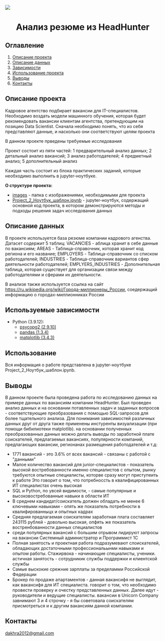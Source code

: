 ![](./images/data_cleaning.png)
# <center> Анализ резюме из HeadHunter </center>

## Оглавление
1. [Описание проекта](#Описание-проекта)
2. [Описание данных](#Описание-данных)
3. [Зависимости](#Используемые-Зависимости)
4. [Использование проекта](#Использование)
5. [Выводы](#Выводы)
6. [Контакты](#Контакты)

## Описание проекта
Кадровое агентство подбирает вакансии для IT-специалистов. Необходимо воздать модели машинного обучения, которая будет рекомендовать вакансии клиентам агентства, претендующим на позицию Data Scientist.
Сначала необходимо понять, что из себя представляют данные, и насколько они соответствуют целям проекта

В данном проекте прведены требуемые исследования

Проект состоит из пяти частей: 
    1 предварительный анализ данных;
    2 детальный анализ вакансий;
    3 анализ работодателей;
    4 предметный анализ;
    5 дополнительный анализ
    
Каждая часть состоит из блока практических заданий, которые необходимо выполнить в jupyter-ноутбуке.


**О структуре проекта:**
* [images](./images) - папка с изображениями, необходимыми для проекта
* [Project_2_Ноутбук_шаблон.ipynb](./Headhunter_Project_Ноутбук.ipynb) - jupyter-ноутбук, содержащий основной код проекта, в котором демонстрируются методы и подходы решения задач исследования данных


## Описание данных
В проекте используется база резюме компании кадрового агенства.
Датасет содержит 5 таблиц:
VACANCIES - аблица хранит в себе данные по вакансиям;
AREAS - Таблица-справочник, которая хранит код региона и его название;
EMPLOYERS - Таблица-справочник со списком работодателей;
INDUSTRIES - Таблица-справочник вариантов сфер деятельности работодателей;
EMPLYERS_INDUSTRIES - Дополнительная таблица, которая существует для организации связи между работодателями и сферами их деятельности.

В анализе также используется ссылка на сайт https://ru.wikipedia.org/wiki/Города-миллионеры_России, соедержащий информацию о городах-миллионниках России


## Используемые зависимости
* Python (3.9.12):
    * [psycopg2 (2.9.10)](https://psycopg.org)
    * [pandas (1.3.4)](https://pandas.pydata.org)
    * [matplotlib (3.4.3)](https://matplotlib.org)


## Использование
Вся информация о работе представлена в jupyter-ноутбуке Project_2_Ноутбук_шаблон.ipynb.


## Выводы
В данном проекте была проведена работа по исследованию данных на примере данных по вакансиям компaнии HeadHunter.
Был проведен анализ данных и на основании потавленных задач и заданных вопросов - соответствующие преобразования с помощью SQL-запросов для более тщательного анализа.
Для понимания зависимостей различных данных друг от друга также применены инстуренты визуализации (при помощи бибилиотеки matplotlib).
на основании полученных преобразованных данных можно делать выводы по заработной плате соискателей, предлагаемых вакансиях, популярности компаний, предлагающих вакансии, регионанах размещения работодателей и т.д:

- 1771 вакансий - это 3.6% от всех вакансий -  связаны с работой с "данными"
- Малое количество вакансий для junior-специалистов  - показатель высокой востребованности именно специалистов с опытом, рынку требуются опытные специалисты, которве сразу могут приступеить к работе
Это говорит о том, что потребноссть в квалифицированных ИТ специалистах очень высокая
-  SQL и Python, по увсей видимости,   - самые популярные и высоковостребованные навыки в области ИТ
- В среднем кандидат/соискатель должен обладать не менее 6 ключевыми навыками - опять же показатель потребности в квалифированныцх и опытных кадрах
- Средняя предлагаемая соискателям заработная плата составляет 243115 рублей - довольно высокая, опфять же показатель востренбованности данных специалистов
- среди популярных вакансий с большим отрывом лидируют запросы на вакансии Системный администратор и Программист 1С
-  Полная занятость и проектная работа подразумевают слоискателей, обладающих достаточными профессиональынми навыками и опытом работы. Стажирвока - начинающие специалисты, ученики. астичная занятость - сотрудникик службы поддержки и клиентской службы
- Самые выскокие срежние зарплаты за пределамми Российской Федерации
- Брокер по продаже апартаментов - данная вакансифя не выглядит, как вакансифя для ИТ специалиста. говорит о том, что необходимо провести проверку и очестку представленных данных. Далее идут - руководители и ведущие специалисты. вакансии в Unicorn Company завнимают 3 и 4 строчку - я бы советовала соискателям присмотреться и к другим вакансиям данной компании.



## Контакты
dakhra2012@gmail.com